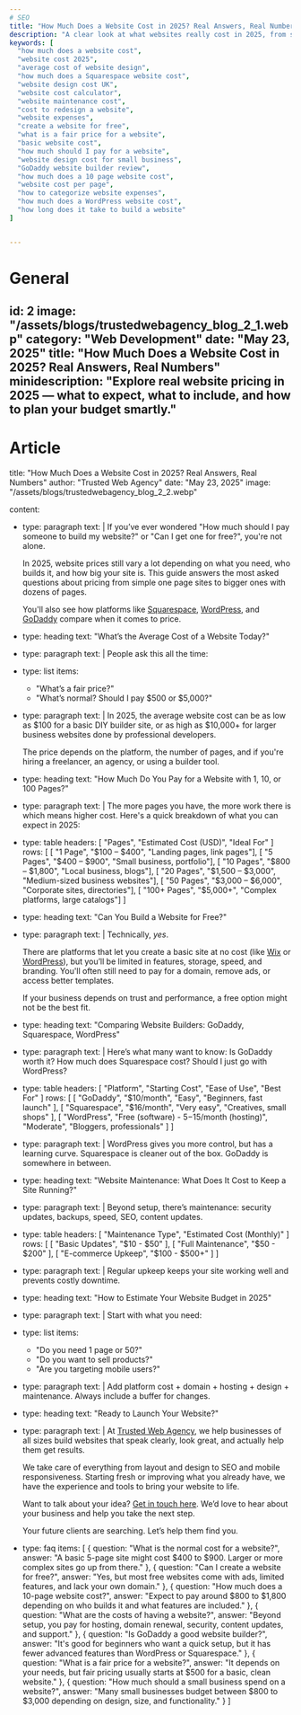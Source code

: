 ```yaml
---
# SEO
title: "How Much Does a Website Cost in 2025? Real Answers, Real Numbers"
description: "A clear look at what websites really cost in 2025, from simple one-pagers to full business sites, including tools and maintenance."
keywords: [
  "how much does a website cost",
  "website cost 2025",
  "average cost of website design",
  "how much does a Squarespace website cost",
  "website design cost UK",
  "website cost calculator",
  "website maintenance cost",
  "cost to redesign a website",
  "website expenses",
  "create a website for free",
  "what is a fair price for a website",
  "basic website cost",
  "how much should I pay for a website",
  "website design cost for small business",
  "GoDaddy website builder review",
  "how much does a 10 page website cost",
  "website cost per page",
  "how to categorize website expenses",
  "how much does a WordPress website cost",
  "how long does it take to build a website"
]


---
```


# General
id: 2
image: "/assets/blogs/trustedwebagency_blog_2_1.webp"
category: "Web Development"
date: "May 23, 2025"
title: "How Much Does a Website Cost in 2025? Real Answers, Real Numbers"
minidescription: "Explore real website pricing in 2025 — what to expect, what to include, and how to plan your budget smartly."
---

# Article
title: "How Much Does a Website Cost in 2025? Real Answers, Real Numbers"
author: "Trusted Web Agency"
date: "May 23, 2025"
image: "/assets/blogs/trustedwebagency_blog_2_2.webp"

content:
  - type: paragraph
    text: |
      If you’ve ever wondered "How much should I pay someone to build my website?" or "Can I get one for free?", you're not alone. 
      
      In 2025, website prices still vary a lot depending on what you need, who builds it, and how big your site is. This guide answers the most asked questions about pricing from simple one page sites to bigger ones with dozens of pages. 
      
      You'll also see how platforms like <a href="https://www.squarespace.com/">Squarespace</a>, <a href="https://wordpress.org/download/">WordPress</a>, and <a href="https://www.godaddy.com/">GoDaddy</a> compare when it comes to price.


  - type: heading
    text: "What’s the Average Cost of a Website Today?"

  - type: paragraph
    text: |
      People ask this all the time: 
  
  - type: list
    items:
      - "What’s a fair price?" 
      - "What’s normal? Should I pay $500 or $5,000?"
    
  - type: paragraph
    text: |
      In 2025, the average website cost can be as low as $100 for a basic DIY builder site, or as high as $10,000+ for larger business websites done by professional developers. 
      
      The price depends on the platform, the number of pages, and if you're hiring a freelancer, an agency, or using a builder tool.

  - type: heading
    text: "How Much Do You Pay for a Website with 1, 10, or 100 Pages?"

  - type: paragraph
    text: |
      The more pages you have, the more work there is which means higher cost. Here's a quick breakdown of what you can expect in 2025:

  - type: table
    headers: [ "Pages", "Estimated Cost (USD)", "Ideal For" ]
    rows: [
      [ "1 Page", "$100 – $400", "Landing pages, link pages"],
      [ "5 Pages", "$400 – $900", "Small business, portfolio"],
      [ "10 Pages", "$800 – $1,800", "Local business, blogs"],
      [ "20 Pages", "$1,500 – $3,000", "Medium-sized business websites"],
      [ "50 Pages", "$3,000 – $6,000", "Corporate sites, directories"],
      [ "100+ Pages", "$5,000+", "Complex platforms, large catalogs"]
    ]

  - type: heading
    text: "Can You Build a Website for Free?"

  - type: paragraph
    text: |
      Technically, <i>yes</i>. 
      
      There are platforms that let you create a basic site at no cost (like <a href="https://www.wix.com/">Wix</a> or <a href="https://wordpress.org/">WordPress</a>), but you’ll be limited in features, storage, speed, and branding. You'll often still need to pay for a domain, remove ads, or access better templates.

      If your business depends on trust and performance, a free option might not be the best fit.

  - type: heading
    text: "Comparing Website Builders: GoDaddy, Squarespace, WordPress"

  - type: paragraph
    text: |
      Here’s what many want to know: Is GoDaddy worth it? How much does Squarespace cost? Should I just go with WordPress?

  - type: table
    headers: [ "Platform", "Starting Cost", "Ease of Use", "Best For" ]
    rows: [
      [ "GoDaddy", "$10/month", "Easy", "Beginners, fast launch" ],
      [ "Squarespace", "$16/month", "Very easy", "Creatives, small shops" ],
      [ "WordPress", "Free (software) - $5-$15/month (hosting)", "Moderate", "Bloggers, professionals" ]
    ]

  - type: paragraph
    text: |
      WordPress gives you more control, but has a learning curve. Squarespace is cleaner out of the box. GoDaddy is somewhere in between.

  - type: heading
    text: "Website Maintenance: What Does It Cost to Keep a Site Running?"

  - type: paragraph
    text: |
      Beyond setup, there’s maintenance: security updates, backups, speed, SEO, content updates.

  - type: table
    headers: [ "Maintenance Type", "Estimated Cost (Monthly)" ]
    rows: [
      [ "Basic Updates", "$10 - $50" ],
      [ "Full Maintenance", "$50 - $200" ],
      [ "E-commerce Upkeep", "$100 - $500+" ]
    ]

  - type: paragraph
    text: |
      Regular upkeep keeps your site working well and prevents costly downtime.

  - type: heading
    text: "How to Estimate Your Website Budget in 2025"

  - type: paragraph
    text: |
      Start with what you need:
    
  - type: list
    items:
      - "Do you need 1 page or 50?"
      - "Do you want to sell products?"
      - "Are you targeting mobile users?"

  - type: paragraph
    text: |
      Add platform cost + domain + hosting + design + maintenance. Always include a buffer for changes.

  - type: heading
    text: "Ready to Launch Your Website?"

  - type: paragraph
    text: |
      At <a href="/">Trusted Web Agency</a>, we help businesses of all sizes build websites that speak clearly, look great, and actually help them get results.

      We take care of everything from layout and design to SEO and mobile responsiveness. Starting fresh or improving what you already have, we have the experience and tools to bring your website to life.

      Want to talk about your idea? <a href="/contact">Get in touch here</a>. We’d love to hear about your business and help you take the next step.

      Your future clients are searching. Let’s help them find you.  


  - type: faq
    items: [
      {
        question: "What is the normal cost for a website?",
        answer: "A basic 5-page site might cost $400 to $900. Larger or more complex sites go up from there."
      },
      {
        question: "Can I create a website for free?",
        answer: "Yes, but most free websites come with ads, limited features, and lack your own domain."
      },
      {
        question: "How much does a 10-page website cost?",
        answer: "Expect to pay around $800 to $1,800 depending on who builds it and what features are included."
      },
      {
        question: "What are the costs of having a website?",
        answer: "Beyond setup, you pay for hosting, domain renewal, security, content updates, and support."
      },
      {
        question: "Is GoDaddy a good website builder?",
        answer: "It's good for beginners who want a quick setup, but it has fewer advanced features than WordPress or Squarespace."
      },
      {
        question: "What is a fair price for a website?",
        answer: "It depends on your needs, but fair pricing usually starts at $500 for a basic, clean website."
      },
      {
        question: "How much should a small business spend on a website?",
        answer: "Many small businesses budget between $800 to $3,000 depending on design, size, and functionality."
      }
    ]